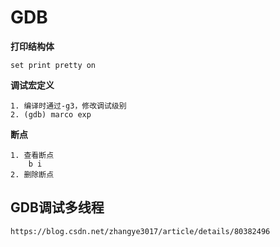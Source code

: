 # GDB

**打印结构体** 

    set print pretty on

**调试宏定义**

    1. 编译时通过-g3，修改调试级别
    2. (gdb) marco exp


**断点**

    1. 查看断点
        b i
    2. 删除断点

## GDB调试多线程

    https://blog.csdn.net/zhangye3017/article/details/80382496
